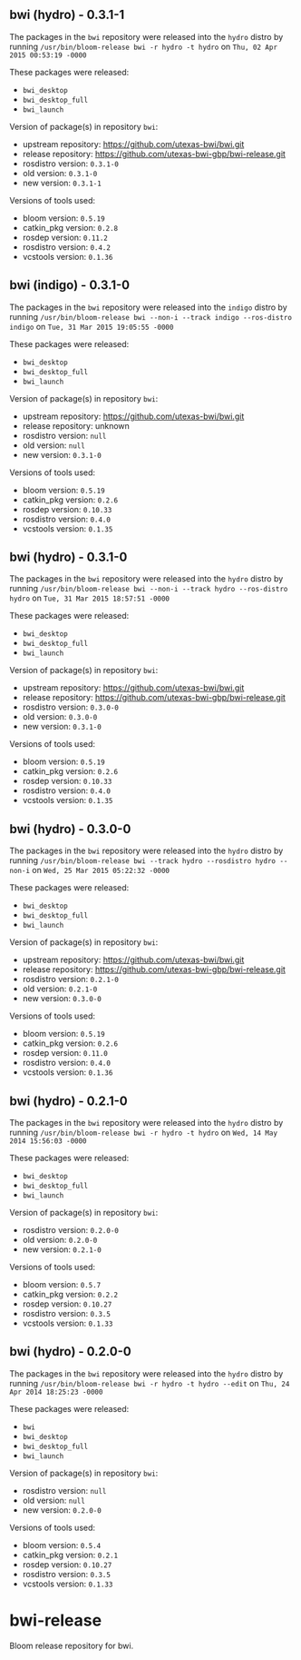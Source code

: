 ## bwi (hydro) - 0.3.1-1

The packages in the `bwi` repository were released into the `hydro` distro by running `/usr/bin/bloom-release bwi -r hydro -t hydro` on `Thu, 02 Apr 2015 00:53:19 -0000`

These packages were released:
- `bwi_desktop`
- `bwi_desktop_full`
- `bwi_launch`

Version of package(s) in repository `bwi`:
- upstream repository: https://github.com/utexas-bwi/bwi.git
- release repository: https://github.com/utexas-bwi-gbp/bwi-release.git
- rosdistro version: `0.3.1-0`
- old version: `0.3.1-0`
- new version: `0.3.1-1`

Versions of tools used:
- bloom version: `0.5.19`
- catkin_pkg version: `0.2.8`
- rosdep version: `0.11.2`
- rosdistro version: `0.4.2`
- vcstools version: `0.1.36`


## bwi (indigo) - 0.3.1-0

The packages in the `bwi` repository were released into the `indigo` distro by running `/usr/bin/bloom-release bwi --non-i --track indigo --ros-distro indigo` on `Tue, 31 Mar 2015 19:05:55 -0000`

These packages were released:
- `bwi_desktop`
- `bwi_desktop_full`
- `bwi_launch`

Version of package(s) in repository `bwi`:
- upstream repository: https://github.com/utexas-bwi/bwi.git
- release repository: unknown
- rosdistro version: `null`
- old version: `null`
- new version: `0.3.1-0`

Versions of tools used:
- bloom version: `0.5.19`
- catkin_pkg version: `0.2.6`
- rosdep version: `0.10.33`
- rosdistro version: `0.4.0`
- vcstools version: `0.1.35`


## bwi (hydro) - 0.3.1-0

The packages in the `bwi` repository were released into the `hydro` distro by running `/usr/bin/bloom-release bwi --non-i --track hydro --ros-distro hydro` on `Tue, 31 Mar 2015 18:57:51 -0000`

These packages were released:
- `bwi_desktop`
- `bwi_desktop_full`
- `bwi_launch`

Version of package(s) in repository `bwi`:
- upstream repository: https://github.com/utexas-bwi/bwi.git
- release repository: https://github.com/utexas-bwi-gbp/bwi-release.git
- rosdistro version: `0.3.0-0`
- old version: `0.3.0-0`
- new version: `0.3.1-0`

Versions of tools used:
- bloom version: `0.5.19`
- catkin_pkg version: `0.2.6`
- rosdep version: `0.10.33`
- rosdistro version: `0.4.0`
- vcstools version: `0.1.35`


## bwi (hydro) - 0.3.0-0

The packages in the `bwi` repository were released into the `hydro` distro by running `/usr/bin/bloom-release bwi --track hydro --rosdistro hydro --non-i` on `Wed, 25 Mar 2015 05:22:32 -0000`

These packages were released:
- `bwi_desktop`
- `bwi_desktop_full`
- `bwi_launch`

Version of package(s) in repository `bwi`:
- upstream repository: https://github.com/utexas-bwi/bwi.git
- release repository: https://github.com/utexas-bwi-gbp/bwi-release.git
- rosdistro version: `0.2.1-0`
- old version: `0.2.1-0`
- new version: `0.3.0-0`

Versions of tools used:
- bloom version: `0.5.19`
- catkin_pkg version: `0.2.6`
- rosdep version: `0.11.0`
- rosdistro version: `0.4.0`
- vcstools version: `0.1.36`


## bwi (hydro) - 0.2.1-0

The packages in the `bwi` repository were released into the `hydro` distro by running `/usr/bin/bloom-release bwi -r hydro -t hydro` on `Wed, 14 May 2014 15:56:03 -0000`

These packages were released:
- `bwi_desktop`
- `bwi_desktop_full`
- `bwi_launch`

Version of package(s) in repository `bwi`:
- rosdistro version: `0.2.0-0`
- old version: `0.2.0-0`
- new version: `0.2.1-0`

Versions of tools used:
- bloom version: `0.5.7`
- catkin_pkg version: `0.2.2`
- rosdep version: `0.10.27`
- rosdistro version: `0.3.5`
- vcstools version: `0.1.33`


## bwi (hydro) - 0.2.0-0

The packages in the `bwi` repository were released into the `hydro` distro by running `/usr/bin/bloom-release bwi -r hydro -t hydro --edit` on `Thu, 24 Apr 2014 18:25:23 -0000`

These packages were released:
- `bwi`
- `bwi_desktop`
- `bwi_desktop_full`
- `bwi_launch`

Version of package(s) in repository `bwi`:
- rosdistro version: `null`
- old version: `null`
- new version: `0.2.0-0`

Versions of tools used:
- bloom version: `0.5.4`
- catkin_pkg version: `0.2.1`
- rosdep version: `0.10.27`
- rosdistro version: `0.3.5`
- vcstools version: `0.1.33`


bwi-release
===========

Bloom release repository for bwi.

